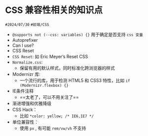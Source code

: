 
# CSS 兼容性相关的知识点


`#2024/07/30` `#前端/CSS`  

- `@supports not (--css: variables) {}` 用于确定是否支持 `css 变量`
- Autoprefixer
- Can I use?
- CSS Reset
- `CSS Reset`: 如 Eric Meyer’s Reset CSS
- `Normalize.css`: 
	- 保留有用的默认样式，同时标准化跨浏览器的样式
- Modernizr 库: 
	- 一个流行的库，用于检测 HTML5 和 CSS3 特性，比如 `if (Modernizr.flexbox) {} `
- IE条件注释
	- ==太老了，可以不用关注了==
- 渐进增强和优雅降级
- CSS Hack：
	- 比如 `*color: yellow; /* IE6,IE7 */`
- 单位兼容性：
	- 使用 `px` , 有可能 `rem/vw/vh` 不支持

